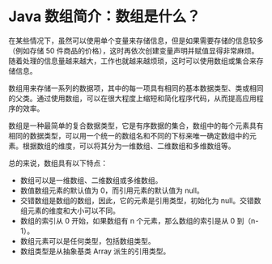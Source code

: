 # Java 数组简介：数组是什么？

在某些情况下，虽然可以使用单个变量来存储信息，但是如果需要存储的信息较多（例如存储 50 件商品的价格），这时再依次创建变量声明并赋值显得非常麻烦。随着处理的信息量越来越大，工作也就越来越烦琐，这时可以使用数组或集合来存储信息。

数组用来存储一系列的数据项，其中的每一项具有相同的基本数据类型、类或相同的父类。通过使用数组，可以在很大程度上缩短和简化程序代码，从而提高应用程序的效率。

数组是一种最简单的复合数据类型，它是有序数据的集合，数组中的每个元素具有相同的数据类型，可以用一个统一的数组名和不同的下标来唯一确定数组中的元素。根据数组的维度，可以将其分为一维数组、二维数组和多维数组等。

总的来说，数组具有以下特点：

*   数组可以是一维数组、二维数组或多维数组。
*   数值数组元素的默认值为 0，而引用元素的默认值为 null。
*   交错数组是数组的数组，因此，它的元素是引用类型，初始化为 null。交错数组元素的维度和大小可以不同。
*   数组的索引从 0 开始，如果数组有 n 个元素，那么数组的索引是从 0 到（n-1）。
*   数组元素可以是任何类型，包括数组类型。
*   数组类型是从抽象基类 Array 派生的引用类型。
